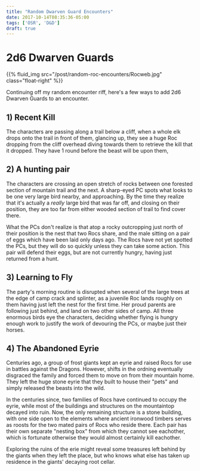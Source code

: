 ```yaml
---
title: "Random Dwarven Guard Encounters"
date: 2017-10-14T08:35:36-05:00
tags: ['OSR', 'D&D']
draft: true
---
```


# 2d6 Dwarven Guards

{{% fluid_img src="/post/random-roc-encounters/Rocweb.jpg" class="float-right" %}}

Continuing off my random encounter riff, here's a few ways to add 2d6 Dwarven
Guards to an encounter.

## 1) Recent Kill

The characters are passing along a trail below a cliff, when a whole elk drops
onto the trail in front of them, glancing up, they see a huge Roc dropping from
the cliff overhead diving towards them to retrieve the kill that it dropped.
They have 1 round before the beast will be upon them,

## 2) A hunting pair

The characters are crossing an open stretch of rocks between one forested section
of mountain trail and the next. A sharp-eyed PC spots what looks to be one very
large bird nearby, and approaching. By the time they realize that it's actually
a *really* large bird that was far off, and closing on their position, they are
too far from either wooded section of trail to find cover there.

What the PCs don't realize is that atop a rocky outcropping just north of their
position is the nest that two Rocs share, and the male sitting on a pair of eggs
which have been laid only days ago. The Rocs have not yet spotted the PCs, but
they will do so quickly unless they can take some action. This pair will defend
their eggs, but are not currently hungry, having just returned from a hunt.

## 3) Learning to Fly

The party's morning routine is disrupted when several of the large trees at the
edge of camp crack and splinter, as a juvenile Roc lands roughly on them having
just left the nest for the first time. Her proud parents are following just
behind, and land on two other sides of camp. All three enormous birds eye the
characters, deciding whether flying is hungry enough work to justify the work
of devouring the PCs, or maybe just their horses.

## 4) The Abandoned Eyrie

Centuries ago, a group of frost giants kept an eyrie and raised Rocs for use in
battles against the Dragons. However, shifts in the ordning eventually
disgraced the family and forced them to move on from their mountain home. They
left the huge stone eyrie that they built to house their "pets" and simply
released the beasts into the wild.

In the centuries since, two families of Rocs have continued to occupy the
eyrie, while most of the buildings and structures on the mountaintop decayed
into ruin. Now, the only remaining structure is a stone building, with one
side open to the elements where ancient ironwood timbers serves as roosts for
the two mated pairs of Rocs who reside there. Each pair has their own separate
"nesting box" from which they cannot see eachother, which is fortunate
otherwise they would almost certainly kill eachother.

Exploring the ruins of the erie might reveal some treasures left behind by the
giants when they left the place, but who knows what else has taken up residence
in the giants' decaying root cellar.
